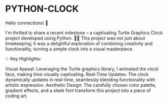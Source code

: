 # PYTHON-CLOCK
Hello connections! 🌟

I'm thrilled to share a recent milestone – a captivating Turtle Graphics Clock project developed using Python. 🐢⏰ This project was not just about timekeeping; it was a delightful exploration of combining creativity and functionality, turning a simple clock into a visual masterpiece.

✨ Key Highlights:

Visual Appeal: Leveraging the Turtle graphics library, I animated the clock face, making time visually captivating.
Real-Time Updates: The clock dynamically updates in real-time, seamlessly blending functionality with artistic expression.
Aesthetic Design: The carefully chosen color palette, gradient effects, and a sleek font transform this project into a piece of coding art.
